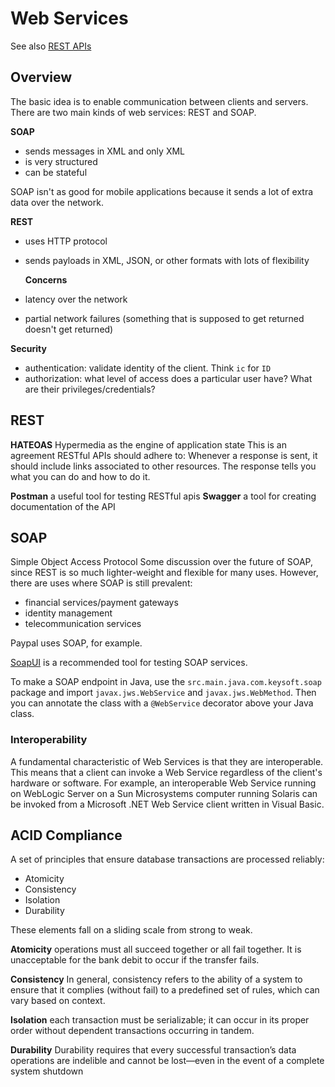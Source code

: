 # Web Services

See also [REST APIs](https://github.com/akiryk/tutorials-learning-lessons/blob/master/REST_APIs.md)

## Overview

The basic idea is to enable communication between clients and servers.
There are two main kinds of web services: REST and SOAP.

**SOAP**

- sends messages in XML and only XML
- is very structured
- can be stateful

SOAP isn't as good for mobile applications because it sends a lot of extra data over the network.

**REST**

- uses HTTP protocol
- sends payloads in XML, JSON, or other formats with lots of flexibility

  **Concerns**

- latency over the network
- partial network failures (something that is supposed to get returned doesn't get returned)

**Security**

- authentication: validate identity of the client. Think `ic` for `ID`
- authorization: what level of access does a particular user have? What are their privileges/credentials?

## REST

**HATEOAS** Hypermedia as the engine of application state
This is an agreement RESTful APIs should adhere to: Whenever a response is sent, it should include links associated to other resources. The response tells you what you can do and how to do it.

**Postman** a useful tool for testing RESTful apis
**Swagger** a tool for creating documentation of the API

## SOAP

Simple Object Access Protocol
Some discussion over the future of SOAP, since REST is so much lighter-weight and flexible for many uses. However, there are uses where SOAP is still prevalent:

- financial services/payment gateways
- identity management
- telecommunication services

Paypal uses SOAP, for example.

[SoapUI](https://www.soapui.org/) is a recommended tool for testing SOAP services.

To make a SOAP endpoint in Java, use the `src.main.java.com.keysoft.soap` package and import `javax.jws.WebService` and `javax.jws.WebMethod`. Then you can annotate the class with a `@WebService` decorator above your Java class.

### Interoperability

A fundamental characteristic of Web Services is that they are interoperable. This means that a client can invoke a Web Service regardless of the client's hardware or software. For example, an interoperable Web Service running on WebLogic Server on a Sun Microsystems computer running Solaris can be invoked from a Microsoft .NET Web Service client written in Visual Basic.

## ACID Compliance

A set of principles that ensure database transactions are processed reliably:

- Atomicity
- Consistency
- Isolation
- Durability

These elements fall on a sliding scale from strong to weak.

**Atomicity** operations must all succeed together or all fail together. It is unacceptable for the bank debit to occur if the transfer fails.

**Consistency** In general, consistency refers to the ability of a system to ensure that it complies (without fail) to a predefined set of rules, which can vary based on context.

**Isolation** each transaction must be serializable; it can occur in its proper order without dependent transactions occurring in tandem.

**Durability** Durability requires that every successful transaction’s data operations are indelible and cannot be lost—even in the event of a complete system shutdown

